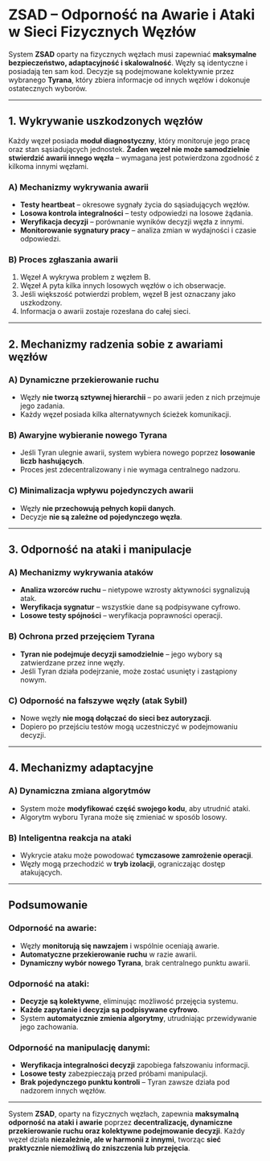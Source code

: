 # **ZSAD – Odporność na Awarie i Ataki w Sieci Fizycznych Węzłów**

System **ZSAD** oparty na fizycznych węzłach musi zapewniać **maksymalne bezpieczeństwo, adaptacyjność i skalowalność**. Węzły są identyczne i posiadają ten sam kod. Decyzje są podejmowane kolektywnie przez wybranego **Tyrana**, który zbiera informacje od innych węzłów i dokonuje ostatecznych wyborów.  

---

## **1. Wykrywanie uszkodzonych węzłów**  

Każdy węzeł posiada **moduł diagnostyczny**, który monitoruje jego pracę oraz stan sąsiadujących jednostek. **Żaden węzeł nie może samodzielnie stwierdzić awarii innego węzła** – wymagana jest potwierdzona zgodność z kilkoma innymi węzłami.  

### **A) Mechanizmy wykrywania awarii**  
- **Testy heartbeat** – okresowe sygnały życia do sąsiadujących węzłów.  
- **Losowa kontrola integralności** – testy odpowiedzi na losowe żądania.  
- **Weryfikacja decyzji** – porównanie wyników decyzji węzła z innymi.  
- **Monitorowanie sygnatury pracy** – analiza zmian w wydajności i czasie odpowiedzi.  

### **B) Proces zgłaszania awarii**  
1. Węzeł A wykrywa problem z węzłem B.  
2. Węzeł A pyta kilka innych losowych węzłów o ich obserwacje.  
3. Jeśli większość potwierdzi problem, węzeł B jest oznaczany jako uszkodzony.  
4. Informacja o awarii zostaje rozesłana do całej sieci.  

---

## **2. Mechanizmy radzenia sobie z awariami węzłów**  

### **A) Dynamiczne przekierowanie ruchu**  
- Węzły **nie tworzą sztywnej hierarchii** – po awarii jeden z nich przejmuje jego zadania.  
- Każdy węzeł posiada kilka alternatywnych ścieżek komunikacji.  

### **B) Awaryjne wybieranie nowego Tyrana**  
- Jeśli Tyran ulegnie awarii, system wybiera nowego poprzez **losowanie liczb hashujących**.  
- Proces jest zdecentralizowany i nie wymaga centralnego nadzoru.  

### **C) Minimalizacja wpływu pojedynczych awarii**  
- Węzły **nie przechowują pełnych kopii danych**.  
- Decyzje **nie są zależne od pojedynczego węzła**.  

---

## **3. Odporność na ataki i manipulacje**  

### **A) Mechanizmy wykrywania ataków**  
- **Analiza wzorców ruchu** – nietypowe wzrosty aktywności sygnalizują atak.  
- **Weryfikacja sygnatur** – wszystkie dane są podpisywane cyfrowo.  
- **Losowe testy spójności** – weryfikacja poprawności operacji.  

### **B) Ochrona przed przejęciem Tyrana**  
- **Tyran nie podejmuje decyzji samodzielnie** – jego wybory są zatwierdzane przez inne węzły.  
- Jeśli Tyran działa podejrzanie, może zostać usunięty i zastąpiony nowym.  

### **C) Odporność na fałszywe węzły (atak Sybil)**  
- Nowe węzły **nie mogą dołączać do sieci bez autoryzacji**.  
- Dopiero po przejściu testów mogą uczestniczyć w podejmowaniu decyzji.  

---

## **4. Mechanizmy adaptacyjne**  

### **A) Dynamiczna zmiana algorytmów**  
- System może **modyfikować część swojego kodu**, aby utrudnić ataki.  
- Algorytm wyboru Tyrana może się zmieniać w sposób losowy.  

### **B) Inteligentna reakcja na ataki**  
- Wykrycie ataku może powodować **tymczasowe zamrożenie operacji**.  
- Węzły mogą przechodzić w **tryb izolacji**, ograniczając dostęp atakujących.  

---

## **Podsumowanie**  

### **Odporność na awarie:**  
- Węzły **monitorują się nawzajem** i wspólnie oceniają awarie.  
- **Automatyczne przekierowanie ruchu** w razie awarii.  
- **Dynamiczny wybór nowego Tyrana**, brak centralnego punktu awarii.  

### **Odporność na ataki:**  
- **Decyzje są kolektywne**, eliminując możliwość przejęcia systemu.  
- **Każde zapytanie i decyzja są podpisywane cyfrowo**.  
- System **automatycznie zmienia algorytmy**, utrudniając przewidywanie jego zachowania.  

### **Odporność na manipulację danymi:**  
- **Weryfikacja integralności decyzji** zapobiega fałszowaniu informacji.  
- **Losowe testy** zabezpieczają przed próbami manipulacji.  
- **Brak pojedynczego punktu kontroli** – Tyran zawsze działa pod nadzorem innych węzłów.  

---

System **ZSAD**, oparty na fizycznych węzłach, zapewnia **maksymalną odporność na ataki i awarie** poprzez **decentralizację, dynamiczne przekierowanie ruchu oraz kolektywne podejmowanie decyzji**. Każdy węzeł działa **niezależnie, ale w harmonii z innymi**, tworząc **sieć praktycznie niemożliwą do zniszczenia lub przejęcia**.
